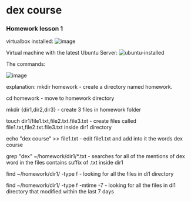 # dex course
### Homework lesson 1

virtualbox installed:
![image](https://github.com/user-attachments/assets/fea2df6b-5b80-4a49-8b7b-71293af0801c)

Virtual machine with the latest Ubuntu Server:
![ubuntu-installed](https://github.com/user-attachments/assets/b103f351-953c-4303-bf5d-50f50eb9de64)

The commands:

![image](https://github.com/user-attachments/assets/fe4b7a05-283a-493d-9e20-cd09a415126a)

explanation:
mkdir homework - create a directory named homework.

cd homework - move to homework directory

mkdir {dir1,dir2,dir3} - create 3 files in homework folder

touch dir1/file1.txt,file2.txt.file3.txt - create files called file1.txt,file2.txt.file3.txt inside dir1 directory

echo "dex course" >> file1.txt - edit file1.txt and add into it the words dex course

grep "dex" ~/homework/dir1/*.txt - searches for all of the mentions of dex word in the files contains suffix of .txt inside dir1

find ~/homework/dir1/ -type f - looking for all the files in di1 directory

find ~/homework/dir1/ -type f -mtime -7  - looking for all the files in di1 directory that modified within the last 7 days
